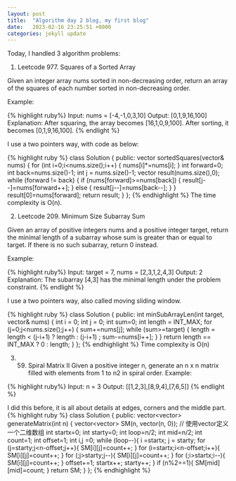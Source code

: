 ```yaml
---
layout: post
title:  "Algorithm day 2 blog, my first blog"
date:   2023-02-16 23:25:51 +0000
categories: jekyll update
---
```


Today, I handled 3 algorithm problems: 

1. Leetcode 977. Squares of a Sorted Array

Given an integer array nums sorted in non-decreasing order, return an array of the squares of each number sorted in non-decreasing order.

Example:

{% highlight ruby%}
Input: nums = [-4,-1,0,3,10]
Output: [0,1,9,16,100]
Explanation: After squaring, the array becomes [16,1,0,9,100].
After sorting, it becomes [0,1,9,16,100].
{% endlight %}

I use a two pointers way, with code as below:

{% highlight ruby %}
class Solution {
public:
    vector<int> sortedSquares(vector<int>& nums) {
        for (int i=0;i<nums.size();i++)
        {
            nums[i]*=nums[i];
        }
        int forward=0;
        int back=nums.size()-1;
        int j = nums.size()-1;
        vector<int> result(nums.size(),0);
        while (forward != back)
        {
            if (nums[forward]>=nums[back])
            {
                result[j--]=nums[forward++];
            }
            else
            {
                result[j--]=nums[back--];
            }
        }
        result[0]=nums[forward];
        return result;
    }
};
{% endhighlight %}
The time complexity is O(n).

2. Leetcode 209. Minimum Size Subarray Sum

Given an array of positive integers nums and a positive integer target, return the minimal length of a 
subarray whose sum is greater than or equal to target. If there is no such subarray, return 0 instead.

Example:

{% highlight ruby%}
Input: target = 7, nums = [2,3,1,2,4,3]
Output: 2
Explanation: The subarray [4,3] has the minimal length under the problem constraint.
{% endlight %}

I use a two pointers way, also called moving sliding window.

{% highlight ruby %}
class Solution {
public:
    int minSubArrayLen(int target, vector<int>& nums) {
        int i = 0;
        int j = 0;
        int sum=0;
        int length = INT_MAX;
        for (j=0;j<nums.size();j++)
        {
            sum+=nums[j];
            while (sum>=target)
            {
                length =  length < (j-i+1) ? length : (j-i+1) ;
                sum-=nums[i++];
            }
        }
        return length == INT_MAX ? 0 : length;
    }
};
{% endhighlight %}
Time complexity is O(n)

3. 59. Spiral Matrix II
Given a positive integer n, generate an n x n matrix filled with elements from 1 to n2 in spiral order.
Example:

{% highlight ruby%}
Input: n = 3
Output: [[1,2,3],[8,9,4],[7,6,5]]
{% endlight %}

I did this before, it is all about details at edges, corners and the middle part.
{% highlight ruby %}
class Solution {
public:
    vector<vector<int>> generateMatrix(int n) {
        vector<vector<int>> SM(n, vector<int>(n, 0)); // 使用vector定义一个二维数组
        int startx=0;
        int starty=0;
        int loop=n/2;
        int mid=n/2;
        int count=1;
        int offset=1;
        int i,j =0;
        while (loop--){
            i =startx;
            j = starty;
            for (j=starty;j<n-offset;j++){
                SM[i][j]=count++;
            }
            for (i=startx;i<n-offset;i++){
                SM[i][j]=count++;
            }
            for (;j>starty;j--){
                SM[i][j]=count++;
            }
            for (;i>startx;i--){
                SM[i][j]=count++;
            }
            offset+=1;
            startx++;
            starty++;
        }
        if (n%2==1){
            SM[mid][mid]=count;
        }
        return SM;
    }
};
{% endhighlight %}

[jekyll-docs]: https://jekyllrb.com/docs/home
[jekyll-gh]:   https://github.com/jekyll/jekyll
[jekyll-talk]: https://talk.jekyllrb.com/
